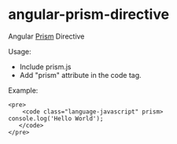 angular-prism-directive
=======================

Angular <a href="http://prismjs.com/">Prism</a> Directive

Usage:

- Include prism.js
- Add "prism" attribute in the code tag.

Example:

```
<pre>
    <code class="language-javascript" prism>
console.log('Hello World');
   </code>
</pre>
```
